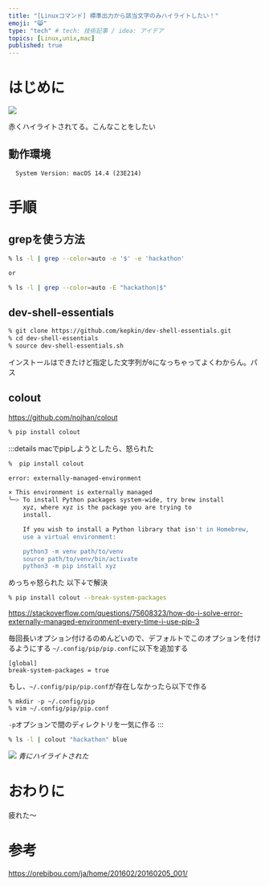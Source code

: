 ```yaml
---
title: "[Linuxコマンド] 標準出力から該当文字のみハイライトしたい！"
emoji: "😸"
type: "tech" # tech: 技術記事 / idea: アイデア
topics: [Linux,unix,mac]
published: true
---
```

# はじめに
![](https://storage.googleapis.com/zenn-user-upload/d48c58bad393-20240603.png)

赤くハイライトされてる。こんなことをしたい

## 動作環境
      System Version: macOS 14.4 (23E214)

# 手順
## grepを使う方法
```bash
% ls -l | grep --color=auto -e '$' -e 'hackathon'

or

% ls -l | grep --color=auto -E "hackathon|$"
```

## dev-shell-essentials
```bash
% git clone https://github.com/kepkin/dev-shell-essentials.git
% cd dev-shell-essentials
% source dev-shell-essentials.sh
```

インストールはできたけど指定した文字列が`0`になっちゃってよくわからん。パス
## colout
https://github.com/nojhan/colout

```bash
% pip install colout
```

:::details macでpipしようとしたら、怒られた
```bash
%  pip install colout

error: externally-managed-environment

× This environment is externally managed
╰─> To install Python packages system-wide, try brew install
    xyz, where xyz is the package you are trying to
    install.

    If you wish to install a Python library that isn't in Homebrew,
    use a virtual environment:

    python3 -m venv path/to/venv
    source path/to/venv/bin/activate
    python3 -m pip install xyz
```

めっちゃ怒られた
以下↓で解決
```bash
% pip install colout --break-system-packages
```
https://stackoverflow.com/questions/75608323/how-do-i-solve-error-externally-managed-environment-every-time-i-use-pip-3

毎回長いオプション付けるのめんどいので、デフォルトでこのオプションを付けるようにする
`~/.config/pip/pip.conf`に以下を追加する
```
[global]
break-system-packages = true
```
もし、`~/.config/pip/pip.conf`が存在しなかったら以下で作る
```
% mkdir -p ~/.config/pip
% vim ~/.config/pip/pip.conf
```
`-p`オプションで間のディレクトリを一気に作る
:::

```bash
% ls -l | colout "hackathon" blue
```

![](https://storage.googleapis.com/zenn-user-upload/53f0ae6810e6-20240604.png)
*青にハイライトされた*

# おわりに
疲れた〜
# 参考
https://orebibou.com/ja/home/201602/20160205_001/